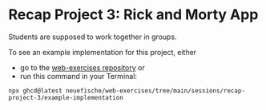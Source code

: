 # Recap Project 3: Rick and Morty App

Students are supposed to work together in groups.

To see an example implementation for this project, either

- go to the [web-exercises repository](https://github.com/neuefische/web-exercises/tree/main/sessions/recap-project-3/example-implementation) or
- run this command in your Terminal:

```
npx ghcd@latest neuefische/web-exercises/tree/main/sessions/recap-project-3/example-implementation
```

